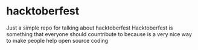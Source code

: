 # hacktoberfest
Just a simple repo for talking about hacktoberfest
Hacktoberfest is something that everyone should countribute to because is a very nice way to make people help open source coding
